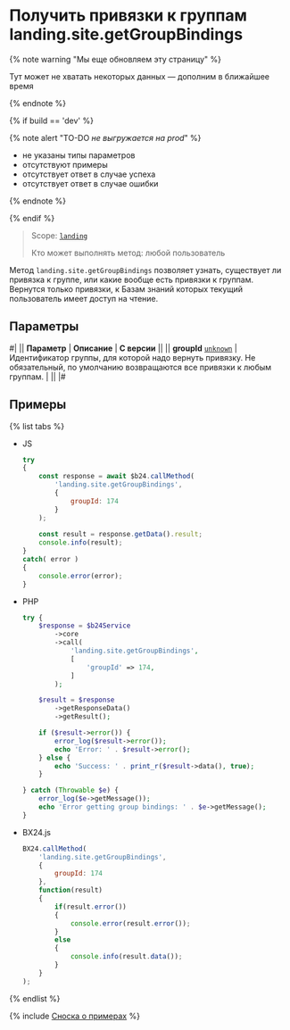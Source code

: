 # Получить привязки к группам landing.site.getGroupBindings

{% note warning "Мы еще обновляем эту страницу" %}

Тут может не хватать некоторых данных — дополним в ближайшее время

{% endnote %}

{% if build == 'dev' %}

{% note alert "TO-DO _не выгружается на prod_" %}

- не указаны типы параметров
- отсутствуют примеры
- отсутствует ответ в случае успеха
- отсутствует ответ в случае ошибки

{% endnote %}

{% endif %}

> Scope: [`landing`](../../../scopes/permissions.md)
>
> Кто может выполнять метод: любой пользователь

Метод `landing.site.getGroupBindings` позволяет узнать, существует ли привязка к группе, или какие вообще есть привязки к группам. Вернутся только привязки, к Базам знаний которых текущий пользователь имеет доступ на чтение.

## Параметры

#|
|| **Параметр** | **Описание** | **С версии** ||
|| **groupId**
[`unknown`](../../../data-types.md) | Идентификатор группы, для которой надо вернуть привязку. Не обязательный, по умолчанию возвращаются все привязки к любым группам. | ||
|#

## Примеры

{% list tabs %}

- JS


    ```js
    try
    {
    	const response = await $b24.callMethod(
    		'landing.site.getGroupBindings',
    		{
    			groupId: 174
    		}
    	);
    	
    	const result = response.getData().result;
    	console.info(result);
    }
    catch( error )
    {
    	console.error(error);
    }
    ```

- PHP


    ```php
    try {
        $response = $b24Service
            ->core
            ->call(
                'landing.site.getGroupBindings',
                [
                    'groupId' => 174,
                ]
            );
    
        $result = $response
            ->getResponseData()
            ->getResult();
    
        if ($result->error()) {
            error_log($result->error());
            echo 'Error: ' . $result->error();
        } else {
            echo 'Success: ' . print_r($result->data(), true);
        }
    
    } catch (Throwable $e) {
        error_log($e->getMessage());
        echo 'Error getting group bindings: ' . $e->getMessage();
    }
    ```

- BX24.js

    ```js
    BX24.callMethod(
        'landing.site.getGroupBindings',
        {
            groupId: 174
        },
        function(result)
        {
            if(result.error())
            {
                console.error(result.error());
            }
            else
            {
                console.info(result.data());
            }
        }
    );
    ```

{% endlist %}



{% include [Сноска о примерах](../../../../_includes/examples.md) %}